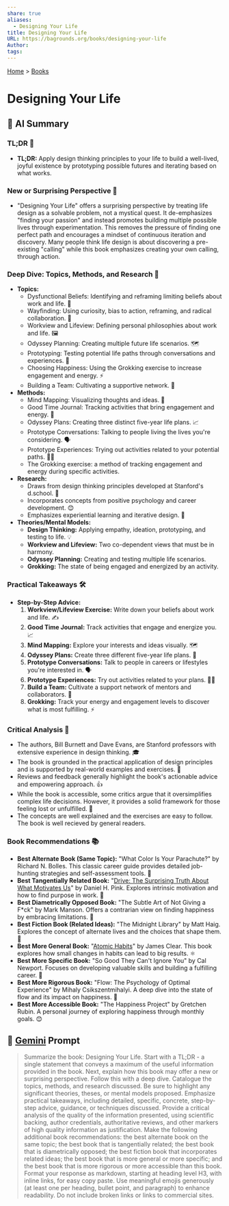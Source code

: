 ```yaml
---
share: true
aliases:
  - Designing Your Life
title: Designing Your Life
URL: https://bagrounds.org/books/designing-your-life
Author: 
tags: 
---
```

[Home](../index.md) > [Books](./index.md)  
# Designing Your Life  
## 🤖 AI Summary  
### TL;DR 🚀  
* **TL;DR:** Apply design thinking principles to your life to build a well-lived, joyful existence by prototyping possible futures and iterating based on what works.  
  
### New or Surprising Perspective 🤔  
* "Designing Your Life" offers a surprising perspective by treating life design as a solvable problem, not a mystical quest. It de-emphasizes "finding your passion" and instead promotes building multiple possible lives through experimentation. This removes the pressure of finding one perfect path and encourages a mindset of continuous iteration and discovery. Many people think life design is about discovering a pre-existing "calling" while this book emphasizes creating your own calling, through action.  
  
### Deep Dive: Topics, Methods, and Research 🔬  
* **Topics:**  
    * Dysfunctional Beliefs: Identifying and reframing limiting beliefs about work and life. 💭  
    * Wayfinding: Using curiosity, bias to action, reframing, and radical collaboration. 🧭  
    * Workview and Lifeview: Defining personal philosophies about work and life. 🖼️  
    * Odyssey Planning: Creating multiple future life scenarios. 🗺️  
    * Prototyping: Testing potential life paths through conversations and experiences. 🧪  
    * Choosing Happiness: Using the Grokking exercise to increase engagement and energy. ⚡  
    * Building a Team: Cultivating a supportive network. 🤝  
* **Methods:**  
    * Mind Mapping: Visualizing thoughts and ideas. 🧠  
    * Good Time Journal: Tracking activities that bring engagement and energy. 📝  
    * Odyssey Plans: Creating three distinct five-year life plans. 📈  
    * Prototype Conversations: Talking to people living the lives you're considering. 🗣️  
    * Prototype Experiences: Trying out activities related to your potential paths. 🧗‍♀️  
    * The Grokking exercise: a method of tracking engagement and energy during specific activities.  
* **Research:**  
    * Draws from design thinking principles developed at Stanford's d.school. 🏫  
    * Incorporates concepts from positive psychology and career development. 😊  
    * Emphasizes experiential learning and iterative design. 🔄  
* **Theories/Mental Models:**  
    * **Design Thinking:** Applying empathy, ideation, prototyping, and testing to life. 💡  
    * **Workview and Lifeview:** Two co-dependent views that must be in harmony.  
    * **Odyssey Planning:** Creating and testing multiple life scenarios.  
    * **Grokking:** The state of being engaged and energized by an activity.  
  
### Practical Takeaways 🛠️  
* **Step-by-Step Advice:**  
    1.  **Workview/Lifeview Exercise:** Write down your beliefs about work and life. ✍️  
    2.  **Good Time Journal:** Track activities that engage and energize you. 📈  
    3.  **Mind Mapping:** Explore your interests and ideas visually. 🗺️  
    4.  **Odyssey Plans:** Create three different five-year life plans. 🚀  
    5.  **Prototype Conversations:** Talk to people in careers or lifestyles you're interested in. 🗣️  
    6.  **Prototype Experiences:** Try out activities related to your plans. 🧗‍♀️  
    7.  **Build a Team:** Cultivate a support network of mentors and collaborators. 🤝  
    8.  **Grokking:** Track your energy and engagement levels to discover what is most fulfilling. ⚡  
  
### Critical Analysis 🧐  
* The authors, Bill Burnett and Dave Evans, are Stanford professors with extensive experience in design thinking. 🎓  
* The book is grounded in the practical application of design principles and is supported by real-world examples and exercises. 🤝  
* Reviews and feedback generally highlight the book's actionable advice and empowering approach. 👍  
* While the book is accessible, some critics argue that it oversimplifies complex life decisions. However, it provides a solid framework for those feeling lost or unfulfilled. 🤷  
* The concepts are well explained and the exercises are easy to follow. The book is well recieved by general readers.  
  
### Book Recommendations 📚  
* **Best Alternate Book (Same Topic):** "What Color Is Your Parachute?" by Richard N. Bolles. This classic career guide provides detailed job-hunting strategies and self-assessment tools. 🌈  
* **Best Tangentially Related Book:** "[Drive: The Surprising Truth About What Motivates Us](./drive-the-surprising-truth-about-what-motivates-us.md)" by Daniel H. Pink. Explores intrinsic motivation and how to find purpose in work. 🚗  
* **Best Diametrically Opposed Book:** "The Subtle Art of Not Giving a F\*ck" by Mark Manson. Offers a contrarian view on finding happiness by embracing limitations. 🚫  
* **Best Fiction Book (Related Ideas):** "The Midnight Library" by Matt Haig. Explores the concept of alternate lives and the choices that shape them. 🌃  
* **Best More General Book:** "[Atomic Habits](./atomic-habits.md)" by James Clear. This book explores how small changes in habits can lead to big results. ⚛️  
* **Best More Specific Book:** "So Good They Can't Ignore You" by Cal Newport. Focuses on developing valuable skills and building a fulfilling career. 💼  
* **Best More Rigorous Book:** "Flow: The Psychology of Optimal Experience" by Mihaly Csikszentmihalyi. A deep dive into the state of flow and its impact on happiness. 🌊  
* **Best More Accessible Book:** "The Happiness Project" by Gretchen Rubin. A personal journey of exploring happiness through monthly goals. 😊  
  
## 💬 [Gemini](https://gemini.google.com) Prompt  
> Summarize the book: Designing Your Life. Start with a TL;DR - a single statement that conveys a maximum of the useful information provided in the book. Next, explain how this book may offer a new or surprising perspective. Follow this with a deep dive. Catalogue the topics, methods, and research discussed. Be sure to highlight any significant theories, theses, or mental models proposed. Emphasize practical takeaways, including detailed, specific, concrete, step-by-step advice, guidance, or techniques discussed. Provide a critical analysis of the quality of the information presented, using scientific backing, author credentials, authoritative reviews, and other markers of high quality information as justification. Make the following additional book recommendations: the best alternate book on the same topic; the best book that is tangentially related; the best book that is diametrically opposed; the best fiction book that incorporates related ideas; the best book that is more general or more specific; and the best book that is more rigorous or more accessible than this book. Format your response as markdown, starting at heading level H3, with inline links, for easy copy paste. Use meaningful emojis generously (at least one per heading, bullet point, and paragraph) to enhance readability. Do not include broken links or links to commercial sites.